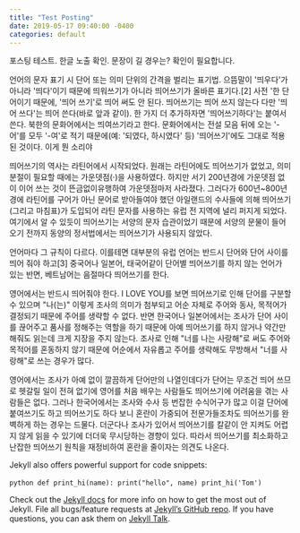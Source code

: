 ```yaml
---
title: "Test Posting"
date: 2019-05-17 09:40:00 -0400
categories: default
---
```


포스팅 테스트. 한글 노출 확인.
문장이 길 경우는? 확인이 필요합니다. 

언어의 문자 표기 시 단어 또는 의미 단위의 간격을 벌리는 표기법. 으뜸말이 '띄우다'가 아니라 '띄다'이기 때문에 띄워쓰기가 아니라 띄어쓰기가 올바른 표기다.[2] 사전 '한 단어이기 때문에, '띄어 쓰기'로 띄어 써도 안 된다. 띄어쓰기는 띄어 쓰지 않는다 다만 '띄어 쓰다'는 띄어 쓴다(바로 앞과 같이). 한 가지 더 추가하자면 '띄어쓰기하다'는 붙여서 쓴다. 북한의 문화어에서는 띄여쓰기라고 한다. 문화어에서는 전설 모음 뒤에 오는 '-어'를 모두 '-여'로 적기 때문에(예: '되였다, 하시였다' 등) '띄어쓰기'에도 그대로 적용된 것이다. 이게 뭔 소리야

띄어쓰기의 역사는 라틴어에서 시작되었다. 원래는 라틴어에도 띄어쓰기가 없었고, 의미 분절이 필요할 때에는 가운뎃점(·)을 사용하였다. 하지만 서기 200년경에 가운뎃점 없이 이어 쓰는 것이 뜬금없이유행하여 가운뎃점마저 사라졌다. 그러다가 600년~800년경에 라틴어를 구어가 아닌 문어로 받아들여야 했던 아일랜드의 수사들에 의해 띄어쓰기(그리고 마침표)가 도입되어 라틴 문자를 사용하는 유럽 전 지역에 널리 퍼지게 되었다. 여기에서 알 수 있듯이 띄어쓰기는 서양의 문자 습관이었기 때문에 서양의 문물이 들어오기 전까지 동양의 정서법에서는 띄어쓰기가 사용되지 않았다.

언어마다 그 규칙이 다르다. 이를테면 대부분의 유럽 언어는 반드시 단어와 단어 사이를 띄어 줘야 하고[3] 중국어나 일본어, 태국어같이 단어별 띄어쓰기를 하지 않는 언어가 있는 반면, 베트남어는 음절마다 띄어쓰기를 한다.

영어에서는 반드시 띄어줘야 한다. I LOVE YOU를 보면 띄어쓰기로 인해 단어를 구분할 수 있으며 "나(는)" 이렇게 조사의 의미가 첨부되고 어순 자체로 주어와 동사, 목적어가 결정되기 때문에 주어를 생략할 수 없다. 반면 한국어나 일본어에서는 조사가 단어 사이를 끊어주고 품사를 정해주는 역할을 하기 때문에 아예 띄어쓰기를 하지 않거나 약간만 해줘도 읽는데 크게 지장을 주지 않는다. 조사로 인해 "너를 나는 사랑해"로 써도 주어와 목적어를 혼동하지 않기 때문에 어순에서 자유롭고 주어를 생략해도 무방해서 "너를 사랑해"로 쓰는 경우가 많다.

영어에서는 조사가 아예 없이 깔끔하게 단어만의 나열인데다가 단어는 무조건 띄어 쓰므로 헷갈릴 일이 전혀 없기에 영어를 처음 배우는 사람들도 띄어쓰기에 어려움을 겪는 사람들은 없다. 그러나 한국어에서는 조사와 수사 등 번잡한 수식어구가 많고 이걸 단어에 붙여쓰기도 하고 띄어쓰기도 하다 보니 혼란이 가중되어 전문가들조차도 띄어쓰기를 완벽하게 하는 경우는 드물다. 더군다나 조사가 있어서 띄어쓰기를 칼같이 안 지켜도 어렵지 않게 읽을 수 있기에 더더욱 무시당하는 경향이 있다. 따라서 띄어쓰기를 최소화하고 난잡한 띄어쓰기 원칙을 재정비하여 혼란을 줄이자는 의견도 나온다.

Jekyll also offers powerful support for code snippets:

​```python
def print_hi(name):
  print("hello", name)
print_hi('Tom')
​```

Check out the [Jekyll docs][jekyll-docs] for more info on how to get the most out of Jekyll. File all bugs/feature requests at [Jekyll’s GitHub repo][jekyll-gh]. If you have questions, you can ask them on [Jekyll Talk][jekyll-talk].

[jekyll-docs]: https://jekyllrb.com/docs/home
[jekyll-gh]:   https://github.com/jekyll/jekyll
[jekyll-talk]: https://talk.jekyllrb.com/
